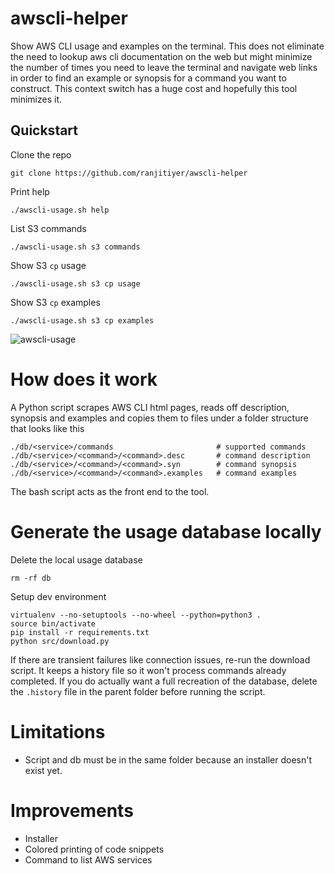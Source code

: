 # awscli-helper

Show AWS CLI usage and examples on the terminal. This does not eliminate the need to lookup aws cli documentation on the web but might minimize the number of times you need to leave the terminal and navigate web links in order to find an example or synopsis for a command you want to construct. This context switch has a huge cost and hopefully this tool minimizes it.

## Quickstart

Clone the repo
```
git clone https://github.com/ranjitiyer/awscli-helper
```
Print help
```
./awscli-usage.sh help
```
List S3 commands
```
./awscli-usage.sh s3 commands
```
Show S3 `cp` usage
```
./awscli-usage.sh s3 cp usage
```
Show S3 `cp` examples
```
./awscli-usage.sh s3 cp examples
```
![awscli-usage](https://user-images.githubusercontent.com/529036/53047970-78c55a00-3448-11e9-980d-c2d5ea873dc5.gif)

# How does it work

A Python script scrapes AWS CLI html pages, reads off description, synopsis and examples and copies them to files under a folder structure that looks like this 
```
./db/<service>/commands                       # supported commands
./db/<service>/<command>/<command>.desc       # command description
./db/<service>/<command>/<command>.syn        # command synopsis
./db/<service>/<command>/<command>.examples   # command examples
```

The bash script acts as the front end to the tool.

# Generate the usage database locally

Delete the local usage database 
```
rm -rf db
```
Setup dev environment
```
virtualenv --no-setuptools --no-wheel --python=python3 .
source bin/activate
pip install -r requirements.txt
python src/download.py
```

If there are transient failures like connection issues, re-run the download script. It keeps a history file so it won't process commands already completed. If you do actually want a full recreation of the database, delete the `.history` file in the parent folder before running the script.

# Limitations
* Script and db must be in the same folder because an installer doesn't exist yet.

# Improvements
* Installer
* Colored printing of code snippets
* Command to list AWS services
